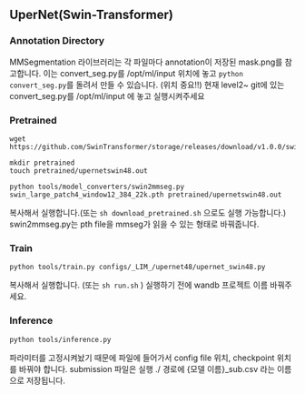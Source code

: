 ## UperNet(Swin-Transformer)

### Annotation Directory 
MMSegmentation 라이브러리는 각 파일마다 annotation이 저장된 mask.png를 참고합니다. 
이는 convert_seg.py를 /opt/ml/input 위치에 놓고 `python convert_seg.py`를 돌려서 만들 수 있습니다. (위치 중요!!)
현재 level2~ git에 있는 convert_seg.py를 /opt/ml/input 에 놓고 실행시켜주세요

### Pretrained
```
wget https://github.com/SwinTransformer/storage/releases/download/v1.0.0/swin_large_patch4_window12_384_22k.pth

mkdir pretrained
touch pretrained/upernetswin48.out

python tools/model_converters/swin2mmseg.py swin_large_patch4_window12_384_22k.pth pretrained/upernetswin48.out
```
복사해서 실행합니다.(또는 `sh download_pretrained.sh` 으로도 실행 가능합니다.)
swin2mmseg.py는 pth file을 mmseg가 읽을 수 있는 형태로 바꿔줍니다. 

### Train 
```
python tools/train.py configs/_LIM_/upernet48/upernet_swin48.py
```
복사해서 실행합니다. (또는 `sh run.sh` )
실행하기 전에 wandb 프로젝트 이름 바꿔주세요. 

### Inference 
```
python tools/inference.py
```
파라미터를 고정시켜놨기 때문에 파일에 들어가서 config file 위치, checkpoint 위치를 바꿔야 합니다. 
submission 파일은 실행 ./ 경로에 {모델 이름}_sub.csv 라는 이름으로 저장됩니다. 

